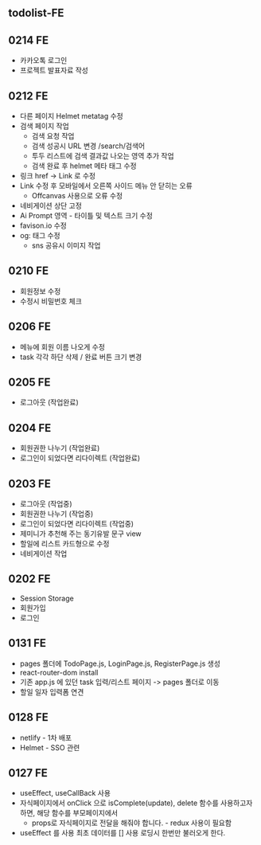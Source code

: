 ## todolist-FE

## 0214 FE

- 카카오톡 로그인
- 프로젝트 발표자료 작성

## 0212 FE

- 다른 페이지 Helmet metatag 수정
- 검색 페이지 작업
  - 검색 요청 작업
  - 검색 성공시 URL 변경 /search/검색어
  - 투두 리스트에 검색 결과값 나오는 영역 추가 작업
  - 검색 완료 후 helmet 메타 태그 수정
- 링크 href -> Link 로 수정
- Link 수정 후 모바일에서 오른쪽 사이드 메뉴 안 닫히는 오류
  - Offcanvas 사용으로 오류 수정
- 네비게이션 상단 고정
- Ai Prompt 영역 - 타이틀 및 텍스트 크기 수정
- favison.io 수정
- og: 태그 수정
  - sns 공유시 이미지 작업

## 0210 FE

- 회원정보 수정
- 수정시 비밀번호 체크

## 0206 FE

- 메뉴에 회원 이름 나오게 수정
- task 각각 하단 삭제 / 완료 버튼 크기 변경

## 0205 FE

- 로그아웃 (작업완료)

## 0204 FE

- 회원권한 나누기 (작업완료)
- 로그인이 되었다면 리다이렉트 (작업완료)

## 0203 FE

- 로그아웃 (작업중)
- 회원권한 나누기 (작업중)
- 로그인이 되었다면 리다이렉트 (작업중)
- 제미니가 추천해 주는 동기유발 문구 view
- 할일에 리스트 카드형으로 수정
- 네비게이션 작업

## 0202 FE

- Session Storage
- 회원가입
- 로그인

## 0131 FE

- pages 폴더에 TodoPage.js, LoginPage.js, RegisterPage.js 생성
- react-router-dom install
- 기존 app.js 에 있던 task 입력/리스트 페이지 -> pages 폴더로 이동
- 할일 일자 입력폼 연견

## 0128 FE

- netlify - 1차 배포
- Helmet - SSO 관련

## 0127 FE

- useEffect, useCallBack 사용
- 자식페이지에서 onClick 으로 isComplete(update), delete 함수를 사용하고자 하면, 해당 함수를 부모페이지에서
  - props로 자식페이지로 전달을 해줘야 합니다. - redux 사용이 필요함
- useEffect 를 사용 최초 데이터를 [] 사용 로딩시 한번만 불러오게 한다.
